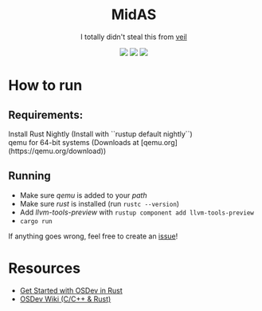 <div align="center">
  <h1>MidAS</h1>
  <p>I totally didn't steal this from <a href="https://github.com/jdadonut/veil">veil</a></p>
    <img src="https://img.shields.io/github/repo-size/mindlesssea/midas?style=for-the-badge"/>
    <img src="https://img.shields.io/github/languages/top/mindlesssea/midas?style=for-the-badge"/>
    <img src="https://img.shields.io/github/commit-activity/m/mindlesssea/midas?style=for-the-badge"/>
</div>
<div>
  <h1>How to run</h1>
  <h2> Requirements:</h2>
  Install Rust Nightly (Install with ``rustup default nightly``)<br>
  qemu for 64-bit systems (Downloads at [qemu.org](https://qemu.org/download))<br>

  <h2>Running</h2>
  <ul>
    <li>Make sure <i>qemu</i> is added to your <i>path</i></li>
    <li>Make sure <i>rust</i> is installed (run <code>rustc --version</code>)</li>
    <li>Add <i>llvm-tools-preview</i> with <code>rustup component add llvm-tools-preview</code></li>
    <li><code>cargo run</code></li>
  </ul>
  
  <p>If anything goes wrong, feel free to create an <a href="https://github.com/MindlessSea/MidAS/issues/new">issue</a>!</p>

  <h1>Resources</h1>
  <ul>
    <li><a href="https://os.phil-opp.com">Get Started with OSDev in Rust</a></li>
    <li><a href="https://wiki.osdev.org/Main_Page">OSDev Wiki (C/C++ & Rust)</a></li>
  </ul>
</div>
